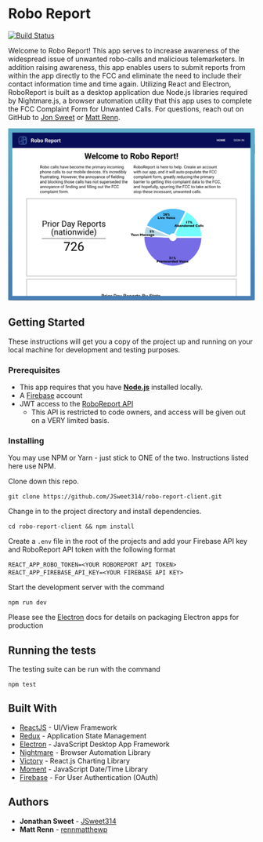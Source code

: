# Robo Report 
[![Build Status](https://travis-ci.org/JSweet314/robo-report-client.svg?branch=master)](https://travis-ci.org/JSweet314/robo-report-client)

Welcome to Robo Report! This app serves to increase awareness of the widespread issue of unwanted robo-calls and malicious telemarketers. In addition raising awareness, this app enables users to submit reports from within the app directly to the FCC and eliminate the need to include their contact information time and time again. Utilizing React and Electron, RoboReport is built as a desktop application due Node.js libraries required by Nightmare.js, a browser automation utility that this app uses to complete the FCC Complaint Form for Unwanted Calls. For questions, reach out on GitHub to [Jon Sweet](https://github.com/jsweet314) or [Matt Renn](https://github.com/rennmatthewp).

![screen shot](./src/assets/images/roboreport-screenshot.png)

## Getting Started

These instructions will get you a copy of the project up and running on your local machine for development and testing purposes.

### Prerequisites

* This app requires that you have [**Node.js**](https://nodejs.org/en/) installed locally.
* A [Firebase](https://firebase.google.com/) account
* JWT access to the [RoboReport API](http://roboreport-api.herokuapp.com/)
  * This API is restricted to code owners, and access will be given out on a VERY limited basis.

### Installing

You may use NPM or Yarn - just stick to ONE of the two. Instructions listed here use NPM.

Clone down this repo.

```
git clone https://github.com/JSweet314/robo-report-client.git
```

Change in to the project directory and install dependencies.

```
cd robo-report-client && npm install
```

Create a `.env` file in the root of the projects and add your Firebase API key and RoboReport API token with the following format

```
REACT_APP_ROBO_TOKEN=<YOUR ROBOREPORT API TOKEN>
REACT_APP_FIREBASE_API_KEY=<YOUR FIREBASE API KEY>
```

Start the development server with the command

```
npm run dev
```

Please see the [Electron](https://www.electronjs.org/docs) docs for details on packaging Electron apps for production

## Running the tests

The testing suite can be run with the command

```
npm test
```

## Built With

* [ReactJS](https://www.reactjs.org) - UI/View Framework
* [Redux](https://redux.js.org) - Application State Management
* [Electron](https://www.electronjs.org) - JavaScript Desktop App Framework
* [Nightmare](https://nightmarejs.org) - Browser Automation Library
* [Victory](http://formidable.com/open-source/victory/) - React.js Charting Library
* [Moment](https://www.momentjs.com) - JavaScript Date/Time Library
* [Firebase](https://firebase.google.com/) - For User Authentication (OAuth)

## Authors

* **Jonathan Sweet** - [JSweet314](https://github.com/JSweet314)
* **Matt Renn** - [rennmatthewp](https://github.com/rennmatthewp)
